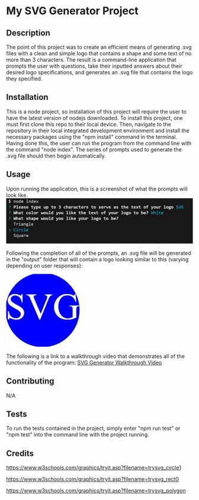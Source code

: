 # My SVG Generator Project

## Description
The point of this project was to create an efficient means of generating .svg files with a clean and simple logo that contains a shape and some text of no more than 3 characters.  The result is a command-line application that prompts the user with questions, take their inputted answers about their desired logo specifications, and generates an .svg file that contains the logo they specified.

## Installation
This is a node project, so installation of this project will require  the user to have the latest version of nodejs downloaded.  To install this project, one must first clone this repo to their local device.  Then, navigate to the repository in their local integrated development environment and install the necessary packages using the "npm install" command in the terminal.  Having done this, the user can run the program from the command line with the command "node index".  The series of prompts used to generate the .svg file should then begin automatically.

## Usage
Upon running the application, this is a screenshot of what the prompts will look like.  
![svg generator project screenshot](./images/svg-generator-prompts-screenshot.JPG)

Following the completion of all of the prompts, an .svg file will be generated in the "output" folder that will contain a logo looking similar to this (varying depending on user responses):

![sample generated svg screenshot](./images/svg-output-screenshot.JPG)

The following is a link to a walkthrough video that demonstrates all of the functionality of the program:
[SVG Generator Walkthrough Video](https://drive.google.com/file/d/1pBAyY0r5bG6GCggrkw5iqIRjf8iBGTDK/view)

## Contributing
N/A

## Tests
To run the tests contained in the project, simply enter "npm run test"  or "npm test" into the command line with the project running.

## Credits
https://www.w3schools.com/graphics/tryit.asp?filename=trysvg_circle1

https://www.w3schools.com/graphics/tryit.asp?filename=trysvg_rect0

https://www.w3schools.com/graphics/tryit.asp?filename=trysvg_polygon